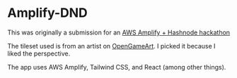 # Amplify-DND

This was originally a submission for an [AWS Amplify + Hashnode hackathon](https://townhall.hashnode.com/announcing-aws-amplify-hackathon-on-hashnode)

The tileset used is from an artist on [OpenGameArt](https://opengameart.org/content/underworld-load-comprehensive-top-view-rpg-tileset-32x32-some-16x24-16x16).  I picked it because I liked the perspective.

The app uses AWS Amplify, Tailwind CSS, and React (among other things).
